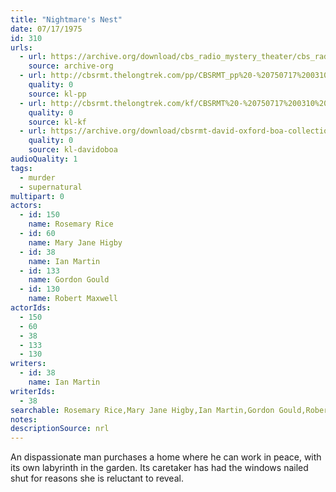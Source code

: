 ```yaml
---
title: "Nightmare's Nest"
date: 07/17/1975
id: 310
urls: 
  - url: https://archive.org/download/cbs_radio_mystery_theater/cbs_radio_mystery_theater-0301-0350.zip/cbs_radio_mystery_theater-0301-0350%2Fcbsrmt_0310_nightmares_nest.mp3
    source: archive-org
  - url: http://cbsrmt.thelongtrek.com/pp/CBSRMT_pp%20-%20750717%200310%20Nightmare%27s%20Nest.mp3
    quality: 0
    source: kl-pp
  - url: http://cbsrmt.thelongtrek.com/kf/CBSRMT%20-%20750717%200310%20Nightmare%27s%20Nest_kf.mp3
    quality: 0
    source: kl-kf
  - url: https://archive.org/download/cbsrmt-david-oxford-boa-collection/CBSRMT-750717-0310-Nightmare's-Nest-(64-44)_kf-{BoA}.mp3
    quality: 0
    source: kl-davidoboa
audioQuality: 1
tags: 
  - murder
  - supernatural
multipart: 0
actors:  
  - id: 150
    name: Rosemary Rice  
  - id: 60
    name: Mary Jane Higby  
  - id: 38
    name: Ian Martin  
  - id: 133
    name: Gordon Gould  
  - id: 130
    name: Robert Maxwell
actorIds:  
  - 150  
  - 60  
  - 38  
  - 133  
  - 130
writers:  
  - id: 38
    name: Ian Martin
writerIds:  
  - 38
searchable: Rosemary Rice,Mary Jane Higby,Ian Martin,Gordon Gould,Robert Maxwell Ian Martin
notes: 
descriptionSource: nrl
---
```

An dispassionate man purchases a home where he can work in peace, with its own labyrinth in the garden. Its caretaker has had the windows nailed shut for reasons she is reluctant to reveal.